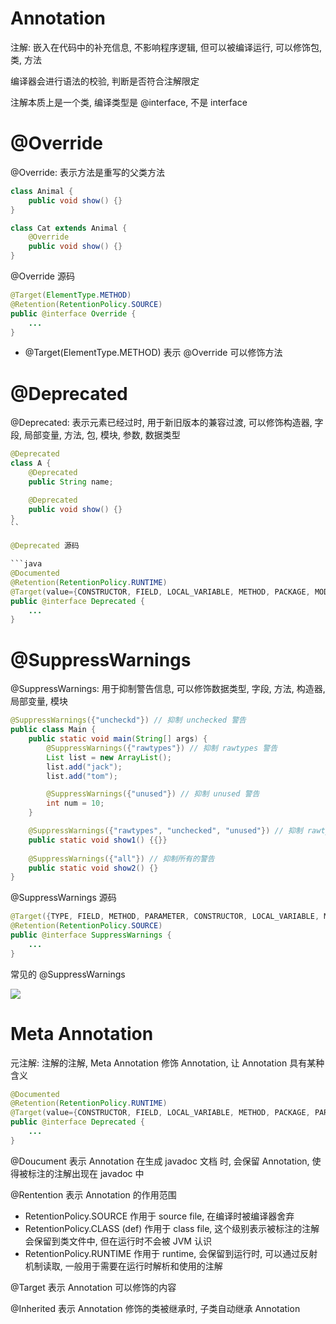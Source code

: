 # Annotation

注解: 嵌入在代码中的补充信息, 不影响程序逻辑, 但可以被编译运行, 可以修饰包, 类, 方法

编译器会进行语法的校验, 判断是否符合注解限定

注解本质上是一个类, 编译类型是 @interface, 不是 interface

# @Override

@Override: 表示方法是重写的父类方法

```java
class Animal {
    public void show() {}
}

class Cat extends Animal {
    @Override
    public void show() {}
}
```

@Override 源码

```java
@Target(ElementType.METHOD)
@Retention(RetentionPolicy.SOURCE)
public @interface Override {
    ...
}
```

- @Target(ElementType.METHOD) 表示 @Override 可以修饰方法

# @Deprecated

@Deprecated: 表示元素已经过时, 用于新旧版本的兼容过渡, 可以修饰构造器, 字段, 局部变量, 方法, 包, 模块, 参数, 数据类型

```java
@Deprecated
class A {
    @Deprecated
    public String name;

    @Deprecated
    public void show() {}
}
``

@Deprecated 源码

```java
@Documented
@Retention(RetentionPolicy.RUNTIME)
@Target(value={CONSTRUCTOR, FIELD, LOCAL_VARIABLE, METHOD, PACKAGE, MODULE, PARAMETER, TYPE})
public @interface Deprecated {
    ...
}
```

# @SuppressWarnings

@SuppressWarnings: 用于抑制警告信息, 可以修饰数据类型, 字段, 方法, 构造器, 局部变量, 模块

```java
@SuppressWarnings({"uncheckd"}) // 抑制 unchecked 警告
public class Main {
    public static void main(String[] args) {
        @SuppressWarnings({"rawtypes"}) // 抑制 rawtypes 警告
        List list = new ArrayList();
        list.add("jack");
        list.add("tom");

        @SuppressWarnings({"unused"}) // 抑制 unused 警告
        int num = 10;
    }

    @SuppressWarnings({"rawtypes", "unchecked", "unused"}) // 抑制 rawtypes, unchecked, unused 警告
    public static void show1() {{}}
    
    @SuppressWarnings({"all"}) // 抑制所有的警告
    public static void show2() {}
}
```

@SuppressWarnings 源码

```java
@Target({TYPE, FIELD, METHOD, PARAMETER, CONSTRUCTOR, LOCAL_VARIABLE, MODULE})
@Retention(RetentionPolicy.SOURCE)
public @interface SuppressWarnings {
    ...
}
```

常见的 @SuppressWarnings

![](https://note-sun.oss-cn-shanghai.aliyuncs.com/image/202206170911365.png)

# Meta Annotation

元注解: 注解的注解, Meta Annotation 修饰 Annotation, 让 Annotation 具有某种含义

```java
@Documented
@Retention(RetentionPolicy.RUNTIME)
@Target(value={CONSTRUCTOR, FIELD, LOCAL_VARIABLE, METHOD, PACKAGE, PARAMETER, TYPE})
public @interface Deprecated {
    ...
}
```

@Doucument 表示 Annotation 在生成 javadoc 文档 时, 会保留 Annotation, 使得被标注的注解出现在 javadoc 中

@Rentention 表示 Annotation 的作用范围

- RetentionPolicy.SOURCE 作用于 source file, 在编译时被编译器舍弃
- RetentionPolicy.CLASS (def) 作用于 class file, 这个级别表示被标注的注解会保留到类文件中, 但在运行时不会被 JVM 认识
- RetentionPolicy.RUNTIME 作用于 runtime, 会保留到运行时, 可以通过反射机制读取, 一般用于需要在运行时解析和使用的注解

@Target 表示 Annotation 可以修饰的内容

@Inherited 表示 Annotation 修饰的类被继承时, 子类自动继承 Annotation